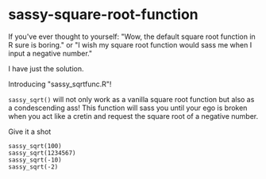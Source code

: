 # sassy-square-root-function

If you've ever thought to yourself:
"Wow, the default square root function in R sure is boring."
or
"I wish my square root function would sass me when I input a negative number."

I have just the solution.

Introducing "sassy_sqrtfunc.R"!

```sassy_sqrt()``` will not only work as a vanilla square root function but also as a condescending ass! 
This function will sass you until your ego is broken when you act like a cretin and request the square root of a negative number.

Give it a shot
```
sassy_sqrt(100)
sassy_sqrt(1234567)
sassy_sqrt(-10)
sassy_sqrt(-2)
```

